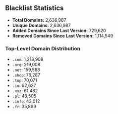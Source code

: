 ## Blacklist Statistics

- **Total Domains:** 2,636,987
- **Unique Domains:** 2,636,987
- **Added Domains Since Last Version:** 729,620
- **Removed Domains Since Last Version:** 1,114,549

### Top-Level Domain Distribution

-  `.com`: 1,218,909
-  `.org`: 219,008
-  `.net`: 159,588
-  `.shop`: 76,287
-  `.top`: 70,071
-  `.io`: 62,627
-  `.xyz`: 61,482
-  `.pl`: 48,505
-  `.info`: 43,012
-  `.fr`: 35,899
